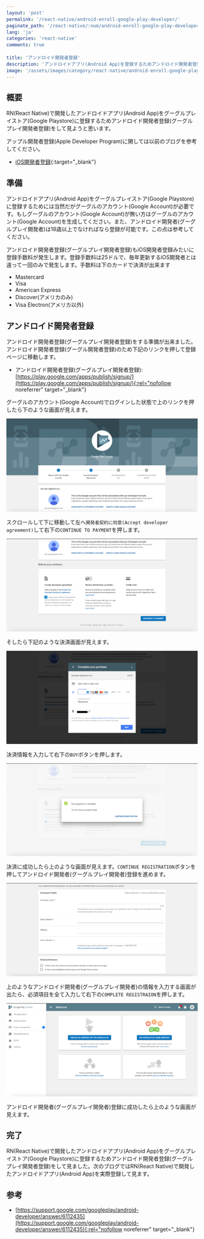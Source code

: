 ```yaml
---
layout: 'post'
permalink: '/react-native/android-enroll-google-play-developer/'
paginate_path: '/react-native/:num/android-enroll-google-play-developer/'
lang: 'ja'
categories: 'react-native'
comments: true

title: 'アンドロイド開発者登録'
description: 'アンドロイドアプリ(Android App)を登録するためアンドロイド開発者登録をして見ましょう。'
image: '/assets/images/category/react-native/android-enroll-google-play-developer.jpg'
---
```



## 概要
RN(React Native)で開発したアンドロイドアプリ(Android App)をグーグルプレイストア(Google Playstore)に登録するためアンドロイド開発者登録(グーグルプレイ開発者登録)をして見ようと思います。

アップル開発者登録(Apple Developer Program)に関しては以前のブログを参考してください。

- [iOS開発者登録]({{site.url}}/{{page.categories}}/ios-enroll-developer-program/){:target="_blank"}

## 準備
アンドロイドアプリ(Android App)をグーグルプレイストア(Google Playstore)に登録するためには当然だがグーグルのアカウント(Google Account)が必要です。もしグーグルのアカウント(Google Account)が無い方はグーグルのアカウント(Google Account)を生成してください。また、アンドロイド開発者(グーグルプレイ開発者)は18歳以上でなければなら登録が可能です。この点は参考してください。

アンドロイド開発者登録(グーグルプレイ開発者登録)もiOS開発者登録みたいに登録手数料が発生します。登録手数料は25ドルで、毎年更新するiOS開発者とは違って一回のみで発生します。手数料は下のカードで決済が出来ます

- Mastercard
- Visa
- American Express
- Discover(アメリカのみ)
- Visa Electron(アメリカ以外)

## アンドロイド開発者登録
アンドロイド開発者登録(グーグルプレイ開発者登録)をする準備が出来ました。アンドロイド開発者登録(グーグル開発者登録)のため下記のリンクを押して登録ページに移動します。

- アンドロイド開発者登録(グーグルプレイ開発者登録): [https://play.google.com/apps/publish/signup/](https://play.google.com/apps/publish/signup/){:rel="nofollow noreferrer" target="_blank"}

グーグルのアカウント(Google Account)でログインした状態で上のリンクを押したら下のような画面が見えます。

![アンドロイド開発者、グーグルプレイ開発者登録サイト](/assets/images/category/react-native/android-enroll-google-play/enroll-goole-play-developer.png)

スクロールして下に移動して左へ```開発者契約に同意(Accept developer agreement)```して右下の```CONTINUE TO PAYMENT```を押します。

![アンドロイド開発者、グーグルプレイ開発者登録同意](/assets/images/category/react-native/android-enroll-google-play/accept-developer-agreement.png)

そしたら下記のような決済画面が見えます。

![アンドロイド開発者、グーグルプレイ開発者手数料決済](/assets/images/category/react-native/android-enroll-google-play/purchase.png)

決済情報を入力して右下の```BUY```ボタンを押します。

![アンドロイド開発者、グーグルプレイ開発者決済成功](/assets/images/category/react-native/android-enroll-google-play/purchase-completed.png)

決済に成功したら上のような画面が見えます。```CONTINUE REGISTRATION```ボタンを押してアンドロイド開発者(グーグルプレイ開発者)登録を進めます。

![アンドロイド開発者、グーグルプレイ開発者情報入力](/assets/images/category/react-native/android-enroll-google-play/developer-info.png)

上のようなアンドロイド開発者(グーグルプレイ開発者)の情報を入力する画面が出たら、必須項目を全て入力して右下の```COMPLETE REGISTRAION```を押します。

![アンドロイド開発者、グーグルプレイ開発者登録成功](/assets/images/category/react-native/android-enroll-google-play/completed-enroll.png)

アンドロイド開発者(グーグルプレイ開発者)登録に成功したら上のような画面が見えます。

## 完了
RN(React Native)で開発したアンドロイドアプリ(Android App)をグーグルプレイストア(Google Playstore)に登録するためアンドロイド開発者登録(グーグルプレイ開発者登録)をして見ました。次のブログではRN(React Native)で開発したアンドロイドアプリ(Android App)を実際登録して見ます。

## 参考
- [https://support.google.com/googleplay/android-developer/answer/6112435](https://support.google.com/googleplay/android-developer/answer/6112435){:rel="nofollow noreferrer" target="_blank"}
